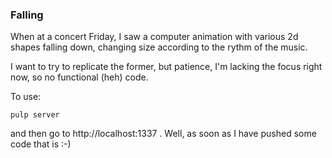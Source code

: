 ### Falling
When at a concert Friday, I saw a computer animation with various 2d shapes
falling down, changing size according to the rythm of the music.

I want to try to replicate the former, but patience, I'm lacking the focus right now, so no functional (heh) code.

To use:

	pulp server

and then go to http://localhost:1337 . Well, as soon as I have pushed some code that is :-)

